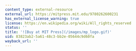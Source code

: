 ```yaml
---
content_type: external-resource
external_url: https://mitpress.mit.edu/9780262600231
has_external_license_warning: true
license: https://en.wikipedia.org/wiki/All_rights_reserved
status: ''
title: '![Buy at MIT Press](/images/mp_logo.gif)'
uid: 83823ab2-5a61-48c3-bb2e-05644c9d60fa
wayback_url: ''
---
```


